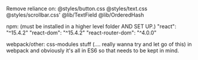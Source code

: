 Remove reliance on:
@styles/button.css
@styles/text.css
@styles/scrollbar.css'
@lib/TextField
@lib/OrderedHash

npm: (must be installed in a higher level folder AND SET UP.)
"react": "^15.4.2"
"react-dom": "^15.4.2"
"react-router-dom": "^4.0.0"

webpack/other:
css-modules stuff (.... really wanna try and let go of this) in webpack
and obviously it's all in ES6 so that needs to be kept in mind.

